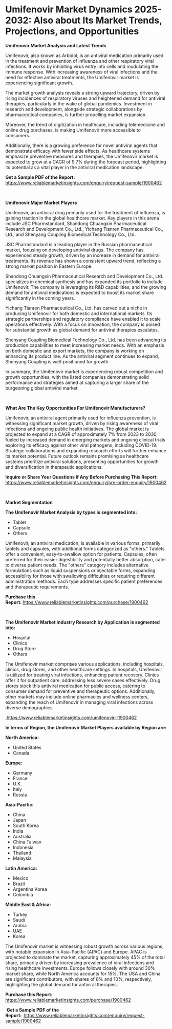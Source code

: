 <p><h1>Umifenovir Market Dynamics 2025-2032: Also about Its Market Trends, Projections, and Opportunities</h1></p><p><strong>Umifenovir Market Analysis and Latest Trends</strong></p>
<p><p>Umifenovir, also known as Arbidol, is an antiviral medication primarily used in the treatment and prevention of influenza and other respiratory viral infections. It works by inhibiting virus entry into cells and modulating the immune response. With increasing awareness of viral infections and the need for effective antiviral treatments, the Umifenovir market is experiencing significant growth.</p><p>The market growth analysis reveals a strong upward trajectory, driven by rising incidences of respiratory viruses and heightened demand for antiviral therapies, particularly in the wake of global pandemics. Investment in research and development, alongside strategic collaborations by pharmaceutical companies, is further propelling market expansion. </p><p>Moreover, the trend of digitization in healthcare, including telemedicine and online drug purchases, is making Umifenovir more accessible to consumers. </p><p>Additionally, there is a growing preference for novel antiviral agents that demonstrate efficacy with fewer side effects. As healthcare systems emphasize preventive measures and therapies, the Umifenovir market is expected to grow at a CAGR of 9.7% during the forecast period, highlighting its potential as a vital player in the antiviral medication landscape.</p></p>
<p><strong>Get a Sample PDF of the Report:&nbsp;</strong> <a href="https://www.reliablemarketinsights.com/enquiry/request-sample/1900462?utm_campaign=2669&utm_medium=2&utm_source=Github&utm_content=ia&utm_term=19042025&utm_id=umifenovir">https://www.reliablemarketinsights.com/enquiry/request-sample/1900462</a></p>
<p>&nbsp;</p>
<p><strong>Umifenovir Major Market Players</strong></p>
<p><p>Umifenovir, an antiviral drug primarily used for the treatment of influenza, is gaining traction in the global healthcare market. Key players in this arena include JSC Pharmstandard, Shandong Chuangxin Pharmaceutical Research and Development Co., Ltd., Yichang Tianren Pharmaceutical Co., Ltd., and Shenyang Coupling Biomedical Technology Co., Ltd.</p><p>JSC Pharmstandard is a leading player in the Russian pharmaceutical market, focusing on developing antiviral drugs. The company has experienced steady growth, driven by an increase in demand for antiviral treatments. Its revenue has shown a consistent upward trend, reflecting a strong market position in Eastern Europe. </p><p>Shandong Chuangxin Pharmaceutical Research and Development Co., Ltd. specializes in chemical synthesis and has expanded its portfolio to include Umifenovir. The company is leveraging its R&D capabilities, and the growing demand for antiviral medications is expected to boost its market share significantly in the coming years.</p><p>Yichang Tianren Pharmaceutical Co., Ltd. has carved out a niche in producing Umifenovir for both domestic and international markets. Its strategic partnerships and regulatory compliance have enabled it to scale operations effectively. With a focus on innovation, the company is poised for substantial growth as global demand for antiviral therapies escalates.</p><p>Shenyang Coupling Biomedical Technology Co., Ltd. has been advancing its production capabilities to meet increasing market needs. With an emphasis on both domestic and export markets, the company is working on enhancing its product line. As the antiviral segment continues to expand, Shenyang Coupling is well-positioned for growth.</p><p>In summary, the Umifenovir market is experiencing robust competition and growth opportunities, with the listed companies demonstrating solid performance and strategies aimed at capturing a larger share of the burgeoning global antiviral market.</p></p>
<p>&nbsp;</p>
<p><strong>What Are The Key Opportunities For Umifenovir Manufacturers?</strong></p>
<p><p>Umifenovir, an antiviral agent primarily used for influenza prevention, is witnessing significant market growth, driven by rising awareness of viral infections and ongoing public health initiatives. The global market is projected to expand at a CAGR of approximately 7% from 2023 to 2030, fueled by increased demand in emerging markets and ongoing clinical trials exploring its efficacy against other viral pathogens, including COVID-19. Strategic collaborations and expanding research efforts will further enhance its market potential. Future outlook remains promising as healthcare systems prioritize antiviral solutions, presenting opportunities for growth and diversification in therapeutic applications.</p></p>
<p><strong>Inquire or Share Your Questions If Any Before Purchasing This Report:</strong> <a href="https://www.reliablemarketinsights.com/enquiry/pre-order-enquiry/1900462?utm_campaign=2669&utm_medium=2&utm_source=Github&utm_content=ia&utm_term=19042025&utm_id=umifenovir">https://www.reliablemarketinsights.com/enquiry/pre-order-enquiry/1900462</a></p>
<p>&nbsp;</p>
<p><strong>Market Segmentation</strong></p>
<p><strong>The Umifenovir Market Analysis by types is segmented into:</strong></p>
<p><ul><li>Tablet</li><li>Capsule</li><li>Others</li></ul></p>
<p><p>Umifenovir, an antiviral medication, is available in various forms, primarily tablets and capsules, with additional forms categorized as "others." Tablets offer a convenient, easy-to-swallow option for patients. Capsules, often preferred for their easier digestibility and potentially better absorption, cater to diverse patient needs. The "others" category includes alternative formulations such as liquid suspensions or injectable forms, expanding accessibility for those with swallowing difficulties or requiring different administration methods. Each type addresses specific patient preferences and therapeutic requirements.</p></p>
<p><strong>Purchase this Report:&nbsp;</strong><a href="https://www.reliablemarketinsights.com/purchase/1900462?utm_campaign=2669&utm_medium=2&utm_source=Github&utm_content=ia&utm_term=19042025&utm_id=umifenovir">https://www.reliablemarketinsights.com/purchase/1900462</a></p>
<p>&nbsp;</p>
<p><strong>The Umifenovir Market Industry Research by Application is segmented into:</strong></p>
<p><ul><li>Hospital</li><li>Clinics</li><li>Drug Store</li><li>Others</li></ul></p>
<p><p>The Umifenovir market comprises various applications, including hospitals, clinics, drug stores, and other healthcare settings. In hospitals, Umifenovir is utilized for treating viral infections, enhancing patient recovery. Clinics offer it for outpatient care, addressing less severe cases effectively. Drug stores stock this antiviral medication for public access, catering to consumer demand for preventive and therapeutic options. Additionally, other markets may include online pharmacies and wellness centers, expanding the reach of Umifenovir in managing viral infections across diverse demographics.</p></p>
<p><a href="https://www.reliablemarketinsights.com/umifenovir-r1900462?utm_campaign=2669&utm_medium=2&utm_source=Github&utm_content=ia&utm_term=19042025&utm_id=umifenovir">&nbsp;https://www.reliablemarketinsights.com/umifenovir-r1900462</a></p>
<p><strong>In terms of Region, the Umifenovir Market Players available by Region are:</strong></p>
<p>
    <p> <strong> North America: </strong>
        <ul>
            <li>United States</li>
            <li>Canada</li>
        </ul>
        </p> 
    <p> <strong> Europe: </strong>
        <ul>
            <li>Germany</li>
            <li>France</li>
            <li>U.K.</li>
            <li>Italy</li>
            <li>Russia</li>
        </ul>
        </p> 
    <p> <strong> Asia-Pacific: </strong>
        <ul>
            <li>China</li>
            <li>Japan</li>
            <li>South Korea</li>
            <li>India</li>
            <li>Australia</li>
            <li>China Taiwan</li>
            <li>Indonesia</li>
            <li>Thailand</li>
            <li>Malaysia</li>
        </ul>
        </p> 
    <p> <strong> Latin America: </strong>
        <ul>
            <li>Mexico</li>
            <li>Brazil</li>
            <li>Argentina Korea</li>
            <li>Colombia</li>
        </ul>
        </p> 
    <p> <strong> Middle East & Africa: </strong>
        <ul>
            <li>Turkey</li>
            <li>Saudi</li>
            <li>Arabia</li>
            <li>UAE</li>
            <li>Korea</li>
        </ul>
    </p>
    </p>
<p><p>The Umifenovir market is witnessing robust growth across various regions, with notable expansion in Asia-Pacific (APAC) and Europe. APAC is projected to dominate the market, capturing approximately 45% of the total share, primarily driven by increasing prevalence of viral infections and rising healthcare investments. Europe follows closely with around 30% market share, while North America accounts for 15%. The USA and China are significant contributors, with shares of 8% and 10%, respectively, highlighting the global demand for antiviral therapies.</p></p>
<p><strong>Purchase this Report: </strong><a href="https://www.reliablemarketinsights.com/purchase/1900462?utm_campaign=2669&utm_medium=2&utm_source=Github&utm_content=ia&utm_term=19042025&utm_id=umifenovir">https://www.reliablemarketinsights.com/purchase/1900462</a></p>
<p>&nbsp;<strong>Get a Sample PDF of the Report:&nbsp;&nbsp;</strong><a href="https://www.reliablemarketinsights.com/enquiry/request-sample/1900462?utm_campaign=2669&utm_medium=2&utm_source=Github&utm_content=ia&utm_term=19042025&utm_id=umifenovir">https://www.reliablemarketinsights.com/enquiry/request-sample/1900462</a></p>
<p><strong></strong></p>
<p><p></p><p></p><p></p></p>